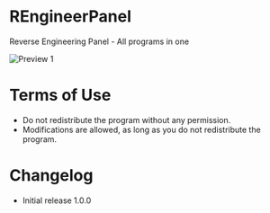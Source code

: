 # REngineerPanel
Reverse Engineering Panel - All programs in one

![Preview 1](https://i.imgur.com/xgzNQXH.png)

# Terms of Use
* Do not redistribute the program without any permission.
* Modifications are allowed, as long as you do not redistribute the program.


# Changelog
* Initial release 1.0.0
